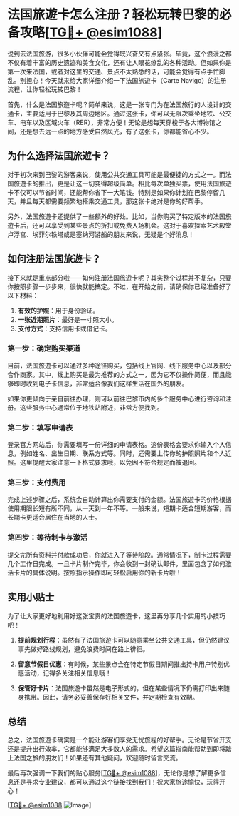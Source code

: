 # 法国旅遊卡怎么注册？轻松玩转巴黎的必备攻略[[TG💪+ @esim1088](https://t.me/s/esim1088)]

说到去法国旅游，很多小伙伴可能会觉得既兴奋又有点紧张。毕竟，这个浪漫之都不仅有着丰富的历史遗迹和美食文化，还有让人眼花缭乱的各种活动。但如果你是第一次来法国，或者对这里的交通、景点不太熟悉的话，可能会觉得有点手忙脚乱。别担心！今天就来给大家详细介绍一下法国旅遊卡（Carte Navigo）的注册流程，让你轻松玩转巴黎！

首先，什么是法国旅遊卡呢？简单来说，这是一张专门为在法国旅行的人设计的交通卡，主要适用于巴黎及其周边地区。通过这张卡，你可以无限次乘坐地铁、公交车、电车以及区域火车（RER），非常方便！无论是想每天穿梭于各大博物馆之间，还是想去远一点的地方感受自然风光，有了这张卡，你都能省心不少。

## 为什么选择法国旅遊卡？

对于初次来到巴黎的游客来说，使用公共交通工具可能是最便捷的方式之一。而法国旅遊卡的推出，更是让这一切变得超级简单。相比每次单独买票，使用法国旅遊卡不仅可以节省时间，还能帮你省下一大笔钱。特别是如果你计划在巴黎停留几天，并且每天都需要频繁地搭乘交通工具，那这张卡绝对是你的好帮手。

另外，法国旅遊卡还提供了一些额外的好处。比如，当你购买了特定版本的法国旅遊卡后，还可以享受到某些景点的折扣或免费入场机会。这对于喜欢探索艺术殿堂卢浮宫、埃菲尔铁塔或是塞纳河游船的朋友来说，无疑是个好消息！

## 如何注册法国旅遊卡？

接下来就是重点部分啦——如何注册法国旅遊卡呢？其实整个过程并不复杂，只要你按照步骤一步步来，很快就能搞定。不过，在开始之前，请确保你已经准备好了以下材料：

1. **有效的护照**：用于身份验证。
2. **一张近期照片**：最好是一寸照大小。
3. **支付方式**：支持信用卡或借记卡。

### 第一步：确定购买渠道

目前，法国旅遊卡可以通过多种途径购买，包括线上官网、线下服务中心以及部分合作商家。其中，线上购买是最为推荐的方式之一，因为它不仅操作简便，而且能够即时收到电子卡信息，非常适合像我们这样生活在国外的朋友。

如果你更倾向于亲自前往办理，则可以前往巴黎市内的多个服务中心进行咨询和注册。这些服务中心通常位于地铁站附近，非常方便找到。

### 第二步：填写申请表

登录官方网站后，你需要填写一份详细的申请表格。这份表格会要求你输入个人信息，例如姓名、出生日期、联系方式等。同时，还需要上传你的护照照片和个人近照。这里提醒大家注意一下格式要求哦，以免因不符合规定而被退回。

### 第三步：支付费用

完成上述步骤之后，系统会自动计算出你需要支付的金额。法国旅遊卡的价格根据使用期限长短有所不同，从一天到一年不等。一般来说，短期卡适合短期游客，而长期卡更适合居住在当地的人士。

### 第四步：等待制卡与激活

提交完所有资料并付款成功后，你就进入了等待阶段。通常情况下，制卡过程需要几个工作日完成。一旦卡片制作完毕，你会收到一封确认邮件，里面包含了如何激活卡片的具体说明。按照指示操作即可轻松启用你的新卡片啦！

## 实用小贴士

为了让大家更好地利用好这张宝贵的法国旅遊卡，这里再分享几个实用的小技巧吧！

1. **提前规划行程**：虽然有了法国旅遊卡可以随意乘坐公共交通工具，但仍然建议事先做好路线规划，避免浪费时间在路上徘徊。
   
2. **留意节假日优惠**：有时候，某些景点会在特定节假日期间推出持卡用户特别优惠活动，记得多关注相关信息哦！

3. **保管好卡片**：法国旅遊卡虽然是电子形式的，但在某些情况下仍需打印出来随身携带。因此，请务必妥善保存好相关文件，并定期检查有效期。

## 总结

总之，法国旅遊卡确实是一个能让游客们享受无忧旅程的好帮手。无论是节省开支还是提升出行效率，它都能够满足大多数人的需求。希望这篇指南能帮助到即将踏上法国之旅的朋友们！如果还有其他疑问，欢迎随时留言交流。

最后再次强调一下我们的贴心服务[[TG💪+ @esim1088](https://t.me/s/esim1088)]，无论你是想了解更多信息还是寻求专业建议，都可以通过这个链接找到我们！祝大家旅途愉快，玩得开心！

[[TG💪+ @esim1088](https://t.me/s/esim1088) ![Image](https://i.postimg.cc/4NQfJmqS/Snipaste-2025-05-13-00-14-12.png)]